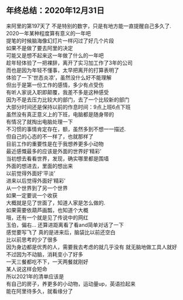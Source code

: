 ## 年终总结：2020年12月31日
来阿里的第197天了
不是特别的数字，只是有地方能一直提醒自己多久了.   
2020一年某种程度算有意义的一年吧    
提笔的时候脑海像幻灯片一样闪过了好几个片段   
如果不是做了要去阿里的决定   
可能又是想不起来这一年做了什么的一年吧   
趁年轻体验了一把裸辞，离开了实习加工作了3年的公司    
而也是因为年轻不懂事，太早把离开的打算表明了    
体验了一下‘世态炎凉’，虽然没什么好不能理解    
但出于是第一份工作的感情，多少有点受伤   
有听人家说入职即颠覆，我差不多是这种感受  
因为不是去压力比较大的部门，去了一个比较新的部门      
大部分时间还是保持以前的作息时间：9点上班6点下班   
虽然没有真正意义上的下班，电脑都是随身带的   
有情况了就掏出电脑处理一下    
不习惯的事情肯定存在，额，虽然多到不想一一描述.    
但自己的心态的不一样了，也就那样了          
目前工作的重要性是在于我想养更多小动物     
最近感慨最多的应该是外面的世界好‘精彩’    
当初想去看看世界，发现，确实哪里都是围墙    
外面的想进去，里面的想出来      
以前觉得外面好‘平淡’   
进来以后觉得外面好‘精彩’   
从一个世界到了另一个世界    
如果一定要说一个收获      
大概就是见了世面了，知道人家是怎么做的.   
如果需要依葫芦画瓢，也知道个大概      
哦，还有一个就是见了传说中的网红    
玉伯，偏右...
还算进距离看了看and简单对话了一下      
感觉要写飞了
真的是进来后，脑袋比以前还空白   
比以前思考的少了很多    
因为身边都是优秀的人，需要我去考虑的就几乎没有
就无脑地做工具人就好    
不过因为不动脑，消耗变小了好多   
一天三餐都吃不下，一天两餐就刚好    
某人说这样会短命    
所以2021年的清单应该是   
有自己的房子，养更多的小动物，运动量up，英语捡起来        
能在阿里待多久，就看缘分了   

